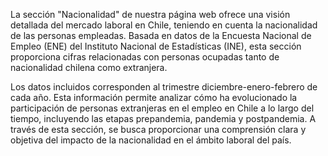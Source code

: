 La sección "Nacionalidad" de nuestra página web ofrece una visión detallada del mercado laboral en Chile, teniendo en cuenta la nacionalidad de las personas empleadas. Basada en datos de la Encuesta Nacional de Empleo (ENE) del Instituto Nacional de Estadísticas (INE), esta sección proporciona cifras relacionadas con personas ocupadas tanto de nacionalidad chilena como extranjera.

Los datos incluidos corresponden al trimestre diciembre-enero-febrero de cada año. Esta información permite analizar cómo ha evolucionado la participación de personas extranjeras en el empleo en Chile a lo largo del tiempo, incluyendo las etapas prepandemia, pandemia y postpandemia. A través de esta sección, se busca proporcionar una comprensión clara y objetiva del impacto de la nacionalidad en el ámbito laboral del país.
